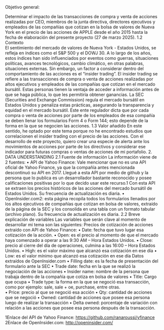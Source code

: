 Objetivo general: 

Determinar el impacto de las transacciones de compra y venta de acciones 
realizadas por CEO, miembros de la junta directiva, directores ejecutivos y 
empleados de las compañías que cotizan en la bolsa de valores de Nueva York en el 
precio de las acciones de APPLE desde el año 2015 hasta la fecha de elaboración 
del presente proyecto (27 de marzo 2025). 
1.2 Contexto  
El sentimiento del mercado de valores de Nueva York - Estados Unidos, se refleja en 
índices como el S&P 500 y el DOWJ 30. A lo largo de los años, estos índices han 
sido influenciados por eventos como guerras, situaciones políticas, avances 
tecnológicos, cambio climático, en otras palabras, situaciones externas. Sin 
embargo, un factor a considerar dentro del comportamiento de las acciones es el 
“insider trading”. 
El insider trading se refiere a las transacciones de compra o venta de acciones 
realizadas por altos ejecutivos y empleados de las compañías que cotizan en el 
mercado bursátil. Estas personas tienen la ventaja de acceder a información antes 
de que se haga pública, lo que les permitiría obtener ganancias. 
La SEC (Securities and Exchange Commission) regula el mercado bursátil en 
Estados Unidos y penaliza estas prácticas, asegurando la transparencia y equidad 
en el mercado bursátil. Este ente regulador dicta que por cada compra o venta de 
acciones por parte de los empleados de esa compañía se deben llenar los 
formularios Form 4 o Form 144; esto depende de la forma en la que se negocien las 
acciones. 
1.3 Valor añadido 
En este sentido, he optado por este tema porque no he encontrado estudios que 
correlacionen el insider trading con el precio de las acciones. Con el desarrollo de 
este proyecto, quiero crear una especie de alerta ante los movimientos de acciones 
por parte de los directivos y considerar ese indicador para futuras compras o ventas 
de acciones de mi portafolio. 
2. DATA UNDERSTANDING 
2.1 Fuente de información 
La información viene de 2 fuentes: 
• API de Yahoo Finance: Vale mencionar que no es una API oficial de Yahoo 
Finance, ya que la compañía antes mencionada descontinuó su API en 2017. Llegué 
a esta API por medio de github y la persona que lo publica es un desarrollador 
bastante reconocido y posee calificaciones positivas por lo que decido usar este 
recurso.1 Con esta API se extraen los precios históricos de las acciones del mercado 
bursátil de Estados Unidos. Su frecuencia de actualización es diaria. 
• OpenInsider.com2: esta página recopila todos los formularios llenados por los altos 
ejecutivos de compañías que cotizan en bolsa de valores, extraído de la página de la 
SEC y los consolida en una tabla con un formato tabular (archivo plano). Su 
frecuencia de actualización es diaria. 
2.2 Breve explicación de variables 
Las variables que serán clave al momento de desarrollar mi tema son las siguientes: 
Precios de cotización de acciones extraído con API de Yahoo Finance: 
• Date: fecha que tuvo lugar esa cotización de la acción. 
• Open: es el precio al momento de que el mercado haya comenzado a operar a las 
9:30 AM – Hora Estados Unidos. 
• Close: precio al cierre del día de operaciones, culmina a las 16:00 – Hora Estados 
Unidos. 
• High: es el valor máximo que alcanzó esa cotización en ese día 
• Low: es el valor mínimo que alcanzó esa cotización en ese día 
Datos extraídos de OpenInsider.com 
• Filling date: es la fecha de presentación del formulario ante la SEC 
• Trade date: fecha en la que se realizó la negociación de las acciones 
• Insider name: nombre de la persona que trabaja dentro de la compañía que cotiza 
en bolsa de valores 
• Title: Cargo que ocupa 
• Trade type: la forma en la que se negoció esa transacción, como por ejemplo: sale, 
sale + oe, purchase, entre otras.  
• Price: precio al que se negoció esa acción 
• Qty: cantidad de acciones que se negoció 
• Owned: cantidad de acciones que posee esa persona luego de realizar la 
transacción 
• Delta owned: porcentaje de variación con relación a las acciones que posee esa 
persona después de la transacción. 

1Enlace del API de Yahoo Finance: https://github.com/ranaroussi/yfinance 
2Enlace de OpenInsider.com: http://openinsider.com/ 
